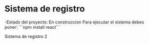 <h1>Sistema de registro</h1>
-Estado del proyecto: En construccion
Para ejecutar el sistema debes poner:
´´´npm install react´´´

Sistema de registro 2
